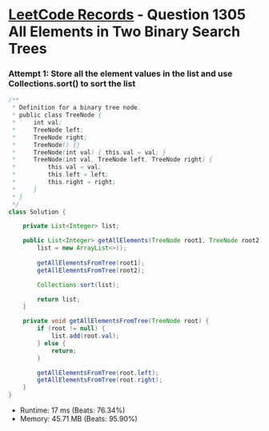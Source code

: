 # [LeetCode Records](../../README.md) - Question 1305 All Elements in Two Binary Search Trees

### Attempt 1: Store all the element values in the list and use Collections.sort() to sort the list
```java
/**
 * Definition for a binary tree node.
 * public class TreeNode {
 *     int val;
 *     TreeNode left;
 *     TreeNode right;
 *     TreeNode() {}
 *     TreeNode(int val) { this.val = val; }
 *     TreeNode(int val, TreeNode left, TreeNode right) {
 *         this.val = val;
 *         this.left = left;
 *         this.right = right;
 *     }
 * }
 */
class Solution {

    private List<Integer> list;

    public List<Integer> getAllElements(TreeNode root1, TreeNode root2) {
        list = new ArrayList<>();
        
        getAllElementsFromTree(root1);
        getAllElementsFromTree(root2);

        Collections.sort(list);

        return list;
    }

    private void getAllElementsFromTree(TreeNode root) {
        if (root != null) {
            list.add(root.val);
        } else {
            return;
        }

        getAllElementsFromTree(root.left);
        getAllElementsFromTree(root.right);
    }
}
```
- Runtime: 17 ms (Beats: 76.34%)
- Memory: 45.71 MB (Beats: 95.90%)

<br>
